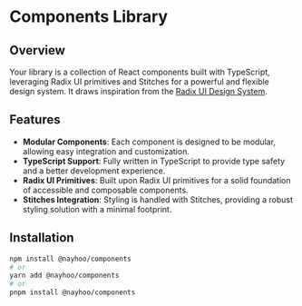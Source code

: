 # Components Library

## Overview

Your library is a collection of React components built with TypeScript, leveraging Radix UI primitives and Stitches for a powerful and flexible design system. It draws inspiration from the [Radix UI Design System](https://github.com/radix-ui/design-system).

## Features

- **Modular Components**: Each component is designed to be modular, allowing easy integration and customization.
- **TypeScript Support**: Fully written in TypeScript to provide type safety and a better development experience.
- **Radix UI Primitives**: Built upon Radix UI primitives for a solid foundation of accessible and composable components.
- **Stitches Integration**: Styling is handled with Stitches, providing a robust styling solution with a minimal footprint.

## Installation

```bash
npm install @nayhoo/components
# or
yarn add @nayhoo/components
# or
pnpm install @nayhoo/components

